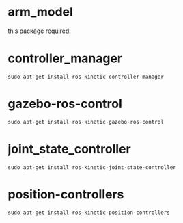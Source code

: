 # arm_model

this package required:

#  controller_manager
    sudo apt-get install ros-kinetic-controller-manager
  
#  gazebo-ros-control
    sudo apt-get install ros-kinetic-gazebo-ros-control
 
#  joint_state_controller
    sudo apt-get install ros-kinetic-joint-state-controller
  
#  position-controllers
    sudo apt-get install ros-kinetic-position-controllers
